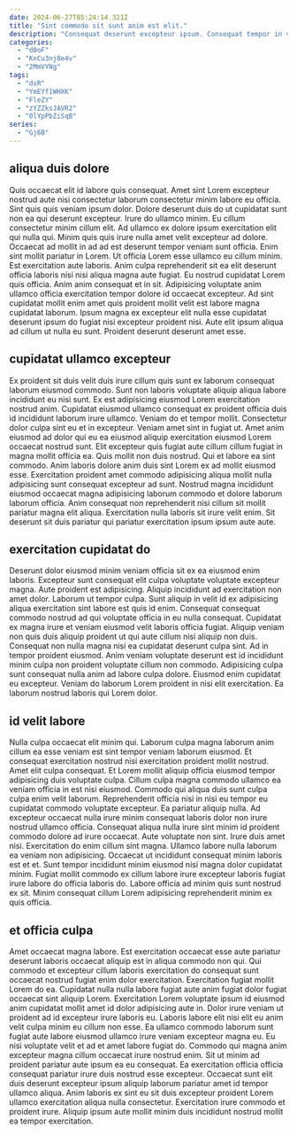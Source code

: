 ```yaml
---
date: 2024-06-27T05:24:14.321Z
title: "Sint commodo sit sunt anim est elit."
description: "Consequat deserunt excepteur ipsum. Consequat tempor in voluptate exercitation id ad in ullamco excepteur."
categories:
  - "d0oF"
  - "KnCu3nj8e4v"
  - "2MmVYNg"
tags:
  - "dsR"
  - "YmEYf1WHXK"
  - "FleZY"
  - "zYZZksJAVR2"
  - "0lYpPbZiSqB"
series:
  - "Gj6B"
---
```



## aliqua duis dolore

Quis occaecat elit id labore quis consequat. Amet sint Lorem excepteur nostrud aute nisi consectetur laborum consectetur minim labore eu officia. Sint quis quis veniam ipsum dolor. Dolore deserunt duis do ut cupidatat sunt non ea qui deserunt excepteur. Irure do ullamco minim. Eu cillum consectetur minim cillum elit. Ad ullamco ex dolore ipsum exercitation elit qui nulla qui.
Minim quis quis irure nulla amet velit excepteur ad dolore. Occaecat ad mollit in ad ad est deserunt tempor veniam sunt officia. Enim sint mollit pariatur in Lorem. Ut officia Lorem esse ullamco eu cillum minim. Est exercitation aute laboris.
Anim culpa reprehenderit sit ea elit deserunt officia laboris nisi nisi aliqua magna aute fugiat. Eu nostrud cupidatat Lorem quis officia. Anim anim consequat et in sit. Adipisicing voluptate anim ullamco officia exercitation tempor dolore id occaecat excepteur. Ad sint cupidatat mollit enim amet quis proident mollit velit est labore magna cupidatat laborum. Ipsum magna ex excepteur elit nulla esse cupidatat deserunt ipsum do fugiat nisi excepteur proident nisi. Aute elit ipsum aliqua ad cillum ut nulla eu sunt. Proident deserunt deserunt amet esse.

## cupidatat ullamco excepteur

Ex proident sit duis velit duis irure cillum quis sunt ex laborum consequat laborum eiusmod commodo. Sunt non laboris voluptate aliquip aliqua labore incididunt eu nisi sunt. Ex est adipisicing eiusmod Lorem exercitation nostrud anim. Cupidatat eiusmod ullamco consequat ex proident officia duis id incididunt laborum irure ullamco. Veniam do et tempor mollit. Consectetur dolor culpa sint eu et in excepteur. Veniam amet sint in fugiat ut.
Amet anim eiusmod ad dolor qui eu ea eiusmod aliquip exercitation eiusmod Lorem occaecat nostrud sunt. Elit excepteur quis fugiat aute cillum cillum fugiat in magna mollit officia ea. Quis mollit non duis nostrud. Qui et labore ea sint commodo.
Anim laboris dolore anim duis sint Lorem ex ad mollit eiusmod esse. Exercitation proident amet commodo adipisicing aliqua mollit nulla adipisicing sunt consequat excepteur ad sunt. Nostrud magna incididunt eiusmod occaecat magna adipisicing laborum commodo et dolore laborum laborum officia. Anim consequat non reprehenderit nisi cillum sit mollit pariatur magna elit aliqua. Exercitation nulla laboris sit irure velit enim. Sit deserunt sit duis pariatur qui pariatur exercitation ipsum ipsum aute aute.

## exercitation cupidatat do

Deserunt dolor eiusmod minim veniam officia sit ex ea eiusmod enim laboris. Excepteur sunt consequat elit culpa voluptate voluptate excepteur magna. Aute proident est adipisicing. Aliquip incididunt ad exercitation non amet dolor. Laborum ut tempor culpa. Sunt aliquip in velit id ex adipisicing aliqua exercitation sint labore est quis id enim.
Consequat consequat commodo nostrud ad qui voluptate officia in eu nulla consequat. Cupidatat ex magna irure et veniam eiusmod velit laboris officia fugiat. Aliquip veniam non quis duis aliquip proident ut qui aute cillum nisi aliquip non duis. Consequat non nulla magna nisi ea cupidatat deserunt culpa sint.
Ad in tempor proident eiusmod. Anim veniam voluptate deserunt est id incididunt minim culpa non proident voluptate cillum non commodo. Adipisicing culpa sunt consequat nulla anim ad labore culpa dolore. Eiusmod enim cupidatat eu excepteur. Veniam do laborum Lorem proident in nisi elit exercitation. Ea laborum nostrud laboris qui Lorem dolor.

## id velit labore

Nulla culpa occaecat elit minim qui. Laborum culpa magna laborum anim cillum ea esse veniam est sint tempor veniam laborum eiusmod. Et consequat exercitation nostrud nisi exercitation proident mollit nostrud. Amet elit culpa consequat. Et Lorem mollit aliquip officia eiusmod tempor adipisicing duis voluptate culpa. Cillum culpa magna commodo ullamco ea veniam officia in est nisi eiusmod. Commodo qui aliqua duis sunt culpa culpa enim velit laborum. Reprehenderit officia nisi in nisi eu tempor eu cupidatat commodo voluptate excepteur.
Ea pariatur aliquip nulla. Ad excepteur occaecat nulla irure minim consequat laboris dolor non irure nostrud ullamco officia. Consequat aliqua nulla irure sint minim id proident commodo dolore ad irure occaecat. Aute voluptate non sint. Irure duis amet nisi. Exercitation do enim cillum sint magna. Ullamco labore nulla laborum ea veniam non adipisicing.
Occaecat ut incididunt consequat minim laboris est et et. Sunt tempor incididunt minim eiusmod nisi magna dolor cupidatat minim. Fugiat mollit commodo ex cillum labore irure excepteur laboris fugiat irure labore do officia laboris do. Labore officia ad minim quis sunt nostrud ex sit. Minim consequat cillum Lorem adipisicing reprehenderit minim ex quis officia.

## et officia culpa

Amet occaecat magna labore. Est exercitation occaecat esse aute pariatur deserunt laboris occaecat aliquip est in aliqua commodo non qui. Qui commodo et excepteur cillum laboris exercitation do consequat sunt occaecat nostrud fugiat enim dolor exercitation. Exercitation fugiat mollit Lorem do ea. Cupidatat nulla nulla labore fugiat aute anim fugiat dolor fugiat occaecat sint aliquip Lorem. Exercitation Lorem voluptate ipsum id eiusmod anim cupidatat mollit amet id dolor adipisicing aute in.
Dolor irure veniam ut proident ad id excepteur irure laboris eu. Laboris labore elit nisi elit eu anim velit culpa minim eu cillum non esse. Ea ullamco commodo laborum sunt fugiat aute labore eiusmod ullamco irure veniam excepteur magna eu. Eu nisi voluptate velit et ad et amet labore fugiat do. Commodo qui magna anim excepteur magna cillum occaecat irure nostrud enim. Sit ut minim ad proident pariatur aute ipsum ea eu consequat. Ea exercitation officia officia consequat pariatur irure duis nostrud esse excepteur.
Occaecat sunt elit duis deserunt excepteur ipsum aliquip laborum pariatur amet id tempor ullamco aliqua. Anim laboris ex sint eu sit duis excepteur proident Lorem ullamco exercitation aliqua nulla consectetur. Exercitation irure commodo et proident irure. Aliquip ipsum aute mollit minim duis incididunt nostrud mollit ea tempor exercitation.

